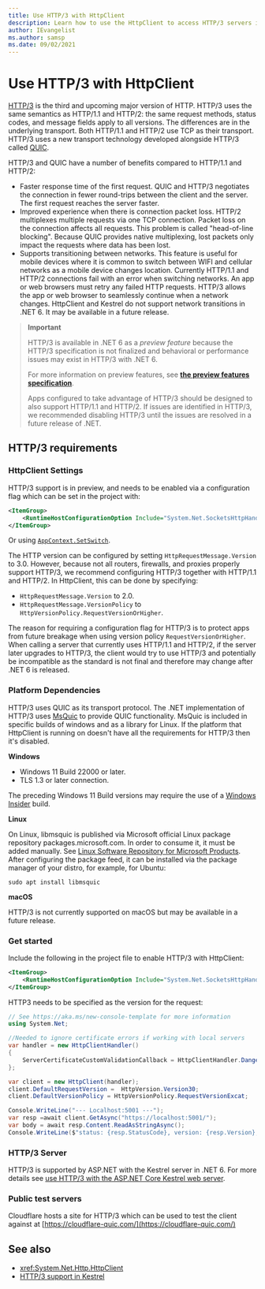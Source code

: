 ```yaml
---
title: Use HTTP/3 with HttpClient
description: Learn how to use the HttpClient to access HTTP/3 servers in .NET 6
author: IEvangelist
ms.author: samsp
ms.date: 09/02/2021
---
```


# Use HTTP/3 with HttpClient

[HTTP/3](https://quicwg.org/base-drafts/draft-ietf-quic-http.html) is the third and upcoming major version of HTTP. HTTP/3 uses the same semantics as HTTP/1.1 and HTTP/2: the same request methods, status codes, and message fields apply to all versions. The differences are in the underlying transport. Both HTTP/1.1 and HTTP/2 use TCP as their transport. HTTP/3 uses a new transport technology developed alongside HTTP/3 called [QUIC](https://datatracker.ietf.org/doc/html/draft-ietf-quic-transport-34).

HTTP/3 and QUIC have a number of benefits compared to HTTP/1.1 and HTTP/2:

- Faster response time of the first request. QUIC and HTTP/3 negotiates the connection in fewer round-trips between the client and the server. The first request reaches the server faster.
- Improved experience when there is connection packet loss. HTTP/2 multiplexes multiple requests via one TCP connection. Packet loss on the connection affects all requests. This problem is called "head-of-line blocking". Because QUIC provides native multiplexing, lost packets only impact the requests where data has been lost.
- Supports transitioning between networks. This feature is useful for mobile devices where it is common to switch between WIFI and cellular networks as a mobile device changes location. Currently HTTP/1.1 and HTTP/2 connections fail with an error when switching networks. An app or web browsers must retry any failed HTTP requests. HTTP/3 allows the app or web browser to seamlessly continue when a network changes. HttpClient and Kestrel do not support network transitions in .NET 6. It may be available in a future release.

> **Important**
>
> HTTP/3 is available in .NET 6 as a _preview feature_ because the HTTP/3 specification is not finalized and behavioral or performance issues may exist in HTTP/3 with .NET 6.
>
> For more information on preview features, see [**the preview features specification**](https://github.com/dotnet/designs/blob/main/accepted/2021/preview-features/preview-features.md#are-preview-features-supported).
>
> Apps configured to take advantage of HTTP/3 should be designed to also support HTTP/1.1 and HTTP/2. If issues are identified in HTTP/3, we recommended disabling HTTP/3 until the issues are resolved in a future release of .NET.

## HTTP/3 requirements

### HttpClient Settings

HTTP/3 support is in preview, and needs to be enabled via a configuration flag which can be set in the project with:

```xml
<ItemGroup>
    <RuntimeHostConfigurationOption Include="System.Net.SocketsHttpHandler.Http3Support" Value="true">
</ItemGroup>
```

Or using [`AppContext.SetSwitch`](https://docs.microsoft.com/en-us/dotnet/api/system.appcontext.setswitch?view=net-5.0).

The HTTP version can be configured by setting `HttpRequestMessage.Version` to 3.0. However, because not all routers, firewalls, and proxies properly support HTTP/3, we recommend configuring HTTP/3 together with HTTP/1.1 and HTTP/2. In HttpClient, this can be done by specifying:

- `HttpRequestMessage.Version` to 2.0.
- `HttpRequestMessage.VersionPolicy` to `HttpVersionPolicy.RequestVersionOrHigher`.

The reason for requiring a configuration flag for HTTP/3 is to protect apps from future breakage when using version policy `RequestVersionOrHigher`. When calling a server that currently uses HTTP/1.1 and HTTP/2, if the server later upgrades to HTTP/3, the client would try to use HTTP/3 and potentially be incompatible as the standard is not final and therefore may change after .NET 6 is released.

### Platform Dependencies

HTTP/3 uses QUIC as its transport protocol. The .NET implementation of HTTP/3 uses [MsQuic](https://github.com/microsoft/msquic) to provide QUIC functionality. MsQuic is included in specific builds of windows and as a library for Linux. If the platform that HttpClient is running on doesn't have all the requirements for HTTP/3 then it's disabled.

**Windows**

- Windows 11 Build 22000 or later.
- TLS 1.3 or later connection.

The preceding Windows 11 Build versions may require the use of a [Windows Insider](https://insider.windows.com/) build.

**Linux**

On Linux, libmsquic is published via Microsoft official Linux package repository packages.microsoft.com. In order to consume it, it must be added manually. See [Linux Software Repository for Microsoft Products](https://docs.microsoft.com/en-us/windows-server/administration/linux-package-repository-for-microsoft-software). After configuring the package feed, it can be installed via the package manager of your distro, for example, for Ubuntu:

```shell
sudo apt install libmsquic
```

**macOS**

HTTP/3 is not currently supported on macOS but may be available in a future release.

### Get started

Include the following in the project file to enable HTTP/3 with HttpClient:

```xml
<ItemGroup>
    <RuntimeHostConfigurationOption Include="System.Net.SocketsHttpHandler.Http3Support" Value="true" />
</ItemGroup>
```

HTTP3 needs to be specified as the version for the request:

```c#
// See https://aka.ms/new-console-template for more information
using System.Net;

//Needed to ignore certificate errors if working with local servers
var handler = new HttpClientHandler()
{
    ServerCertificateCustomValidationCallback = HttpClientHandler.DangerousAcceptAnyServerCertificateValidator;
};

var client = new HttpClient(handler);
client.DefaultRequestVersion =  HttpVersion.Version30;
client.DefaultVersionPolicy = HttpVersionPolicy.RequestVersionExcat;

Console.WriteLine("--- Localhost:5001 ---");
var resp =await client.GetAsync("https://localhost:5001/");
var body = await resp.Content.ReadAsStringAsync();
Console.WriteLine($"status: {resp.StatusCode}, version: {resp.Version}, body: {body.Substring(0, Math.Min(100, body.Length))}");
```

### HTTP/3 Server

HTTP/3 is supported by ASP.NET with the Kestrel server in .NET 6. For more details see  [use HTTP/3 with the ASP.NET Core Kestrel web server](https://docs.microsoft.com/aspnet/core/fundamentals/servers/kestrel/http3).

### Public test servers

Cloudflare hosts a site for HTTP/3 which can be used to test the client against at [https://cloudflare-quic.com/](https://cloudflare-quic.com/)

## See also

- <xref:System.Net.Http.HttpClient>
- [HTTP/3 support in Kestrel][http3Kestrel]

[http3Kestrel]: https://docs.microsoft.com/aspnet/core/fundamentals/servers/kestrel/http3
